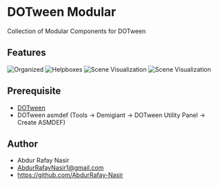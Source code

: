 # DOTween Modular 
Collection of Modular Components for DOTween

## Features
![Organized](https://github.com/AbdurRafay-Nasir/DOTween-Modular-Development/assets/145528502/0ff529a1-73a8-4755-bddc-a451ce33c5ba)
![Helpboxes](https://github.com/AbdurRafay-Nasir/DOTween-Modular-Development/assets/145528502/4739ba07-43d2-46a9-bc71-1a989a4a50d5)
![Scene Visualization](https://github.com/AbdurRafay-Nasir/DOTween-Modular-Development/assets/145528502/2a99a4fb-54b6-4d61-a58e-23b9ea3b16e5)
![Scene Visualization](https://github.com/AbdurRafay-Nasir/DOTween-Modular-Development/assets/145528502/53f9e69a-7ac2-4d3f-b70f-762fd92e8c90)

## Prerequisite
- [DOTween](https://assetstore.unity.com/packages/tools/animation/dotween-hotween-v2-27676)
- DOTween asmdef (Tools -> Demigiant -> DOTween Utility Panel -> Create ASMDEF)

## Author
- Abdur Rafay Nasir
- AbdurRafayNasir1@gmail.com
- https://github.com/AbdurRafay-Nasir
